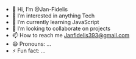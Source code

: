 - 👋 Hi, I’m @Jan-Fidelis
- 👀 I’m interested in anything Tech
- 🌱 I’m currently learning JavaScript 
- 💞️ I’m looking to collaborate on  projects
- 📫 How to reach me Janfidelis393@gmail.com
- 😄 Pronouns: ...
- ⚡ Fun fact: ...

<!---
Jan-Fidelis/Jan-Fidelis is a ✨ special ✨ repository because its `README.md` (this file) appears on your GitHub profile.
You can click the Preview link to take a look at your changes.
--->
